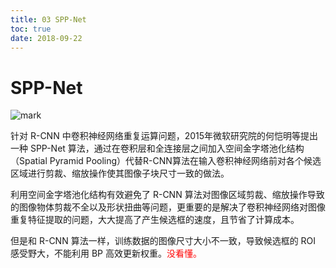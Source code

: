 ```yaml
---
title: 03 SPP-Net
toc: true
date: 2018-09-22
---
```

# SPP-Net

![mark](http://images.iterate.site/blog/image/180922/3kHB0m7kdB.png?imageslim)


针对 R-CNN 中卷积神经网络重复运算问题，2015年微软研究院的何恺明等提出一种 SPP-Net 算法，通过在卷积层和全连接层之间加入空间金字塔池化结构（Spatial Pyramid Pooling）代替R-CNN算法在输入卷积神经网络前对各个候选区域进行剪裁、缩放操作使其图像子块尺寸一致的做法。


利用空间金字塔池化结构有效避免了 R-CNN 算法对图像区域剪裁、缩放操作导致的图像物体剪裁不全以及形状扭曲等问题，更重要的是解决了卷积神经网络对图像重复特征提取的问题，大大提高了产生候选框的速度，且节省了计算成本。

但是和 R-CNN 算法一样，训练数据的图像尺寸大小不一致，导致候选框的 ROI 感受野大，不能利用 BP 高效更新权重。<span style="color:red;">没看懂。</span>
